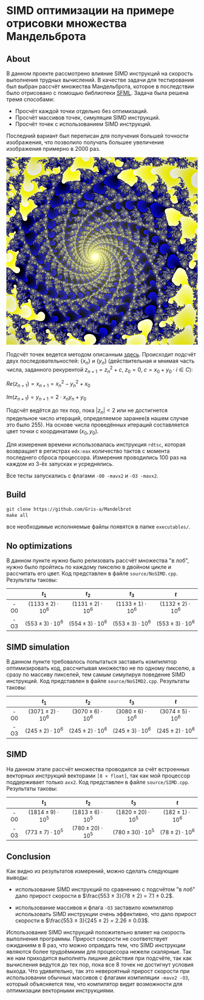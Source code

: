 # SIMD оптимизации на примере отрисовки множества Мандельброта

## About

В данном проекте рассмотрено влияние SIMD инструкций на скорость выполнения трудных вычислений. В качестве задачи для тестирования был выбран рассчёт множества Мандельброта, которое в последствии было отрисовано с помощью библиотеки [SFML](https://www.sfml-dev.org/index.php). Задача была решена тремя способами:

- Просчёт каждой точки отдельно без оптимизаций.
- Просчёт массивов точек, симуляция SIMD инструкций.
- Просчёт точек с использованием SIMD инструкций.

Последний вариант был переписан для получения большей точности изображения, что позволило получать большее увеличение изображения примерно в 2000 раз.

![img](img/mandelbrot2.png "где-то на просторах комплексной плоскости")

Подсчёт точек ведется методом описанным [здесь](https://ru.wikipedia.org/wiki/%D0%9C%D0%BD%D0%BE%D0%B6%D0%B5%D1%81%D1%82%D0%B2%D0%BE_%D0%9C%D0%B0%D0%BD%D0%B4%D0%B5%D0%BB%D1%8C%D0%B1%D1%80%D0%BE%D1%82%D0%B0). Происходит подсчёт двух последовательностей: $\{x_n\}$ и $\{y_n\}$ (действительная и мнимая часть числа, заданного рекурентой $z_{n+1} = z_n^2 + c,\ z_0 = 0,\ c = x_0 + y_0 \cdot i \in C$):

$Re(z_{n+1}) = x_{n+1}={x_{n}}^{2} - {y_{n}}^{2} + x_{0}$

$Im(z_{n+1}) = y_{n+1}=2 \cdot {x_{n}}{y_{n}} + y_{0}$

Подсчёт ведётся до тех пор, пока $|z_n| < 2$ или не достигнется предельное число итераций, определяемое заранее(в нашем случае это было 255). На основе числа проведённых итераций составляется цвет точки с координатами $(x_0, y_0)$.

Для измерения времени использовалась инструкция `rdtsc`, которая возвращает в регистрах `edx:eax` количество тактов с момента последнего сброса процессора. Измерения проводились 100 раз на каждом из 3-ёх запусках и усреднялись.

Все тесты запускались с флагами `-O0 -mavx2` и `-O3 -mavx2`.

## Build

    git clone https://github.com/Gris-a/Mandelbrot
    make all

все необходимые исполняемые файлы появятся в папке `executables/`.

## No optimizations

В данном пункте нужно было релизовать рассчёт множества "в лоб", нужно было пройтись по каждому пикселю в двойном цикле и рассчитать его цвет. Код представлен в файле `source/NoSIMD.cpp`. Результаты таковы:

|       | $t_1$                   | $t_2$                   | $t_3$                   | $t$                     |
|:-----:|:-----------------------:|:-----------------------:|:-----------------------:|:-----------------------:|
|  -O0  | $(1133 ± 2) \cdot 10^6$ | $(1131 ± 2) \cdot 10^6$ | $(1133 ± 1) \cdot 10^6$ | $(1132 ± 2) \cdot 10^6$ |
|  -O3  | $(553  ± 3) \cdot 10^6$ | $(554  ± 3) \cdot 10^6$ | $(553  ± 3) \cdot 10^6$ | $(553  ± 3) \cdot 10^6$ |

## SIMD simulation

В данном пункте требовалось попытаться заставить компилятор оптимизировать код, рассчитывая множество не по одному пикселю, а сразу по массиву пикселей, тем самым симулируя поведение SIMD инструкций. Код представлен в файле `source/NoSIMD2.cpp`. Результаты таковы:

|       | $t_1$                   | $t_2$                   | $t_3$                   | $t$                     |
|:-----:|:-----------------------:|:-----------------------:|:-----------------------:|:-----------------------:|
|  -O0  | $(3071 ± 2) \cdot 10^6$ | $(3070 ± 6) \cdot 10^6$ | $(3080 ± 6) \cdot 10^6$ | $(3074 ± 5) \cdot 10^6$ |
|  -O3  | $(245  ± 2) \cdot 10^6$ | $(245  ± 2) \cdot 10^6$ | $(245  ± 3) \cdot 10^6$ | $(245  ± 2) \cdot 10^6$ |

## SIMD

На данном этапе рассчёт множества проводился за счёт встроенных векторных инструкций векторами `[8 × float]`, так как мой процессор поддерживает только `avx2`. Код представлен в файле `source/SIMD.cpp`. Результаты таковы:

|       | $t_1$                   | $t_2$                    | $t_3$                     | $t$                    |
|:-----:|:-----------------------:|:------------------------:|:-------------------------:|:----------------------:|
|  -O0  | $(1814 ± 9) \cdot 10^5$ | $(1813 ±  6) \cdot 10^5$ | $(1820 ± 20) \cdot 10^5$  | $(182 ± 1) \cdot 10^6$ |
|  -O3  | $(773  ± 7) \cdot 10^5$ | $(780  ± 20) \cdot 10^5$ | $(780  ± 30) \cdot 10^5$  | $(78  ± 2) \cdot 10^6$ |

## Conclusion

Как видно из результатов измерений, можно сделать следующие выводы:

- использование SIMD инструкций по сравнению с подсчётом "в лоб" дало прирост скорости в $\frac{553 ± 3}{78 ± 2} = 7.1 ± 0.2$.

- использование массивов и флага `-O3` заставило компилятор использовать SIMD инструкции очень эффективно, что дало прирост скорости в $\frac{553 ± 3}{245 ± 2} = 2.26 ± 0.03$.

Использование SIMD инструкций положительно влияет на скорость выполнения программы. Прирост скорости не соответствует ожиданиям в 8 раз, что можно оправдать тем, что SIMD инструкции являются более трудоёмкими для процессора нежели скалярные. Так же нам приходится выполнять лишние действия при подсчёте, так как вычисления ведутся до тех пор, пока все 8 точек не достигнут условия выхода. Что удивительно, так это невероятный прирост скорости при использовании обычных массивов с флагами компиляции `-mavx2 -O3`, который объясняется тем, что компилятор видит возможности для оптимизации векторными инструкциями.

